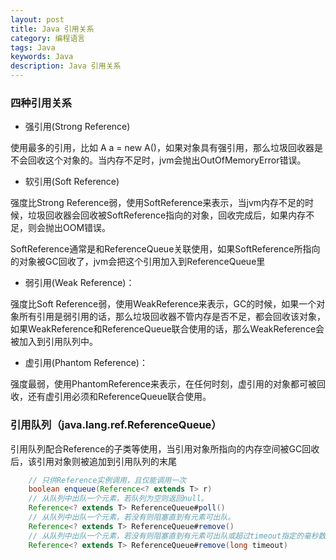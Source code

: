 ```yaml
---
layout: post
title: Java 引用关系
category: 编程语言
tags: Java
keywords: Java
description: Java 引用关系
---
```


### 四种引用关系

- 强引用(Strong Reference)

使用最多的引用，比如 A a = new A()，如果对象具有强引用，那么垃圾回收器是不会回收这个对象的。当内存不足时，jvm会抛出OutOfMemoryError错误。

- 软引用(Soft Reference)

强度比Strong Reference弱，使用SoftReference来表示，当jvm内存不足的时候，垃圾回收器会回收被SoftReference指向的对象，回收完成后，如果内存不足，则会抛出OOM错误。

SoftReference通常是和ReferenceQueue关联使用，如果SoftReference所指向的对象被GC回收了，jvm会把这个引用加入到ReferenceQueue里

- 弱引用(Weak Reference)：

强度比Soft Reference弱，使用WeakReference来表示，GC的时候，如果一个对象所有引用是弱引用的话，那么垃圾回收器不管内存是否不足，都会回收该对象，如果WeakReference和ReferenceQueue联合使用的话，那么WeakReference会被加入到引用队列中。

- 虚引用(Phantom Reference)：

强度最弱，使用PhantomReference来表示，在任何时刻，虚引用的对象都可被回收，还有虚引用必须和ReferenceQueue联合使用。

### 引用队列（java.lang.ref.ReferenceQueue）　

引用队列配合Reference的子类等使用，当引用对象所指向的内存空间被GC回收后，该引用对象则被追加到引用队列的末尾

```java
    // 只供Reference实例调用，且仅能调用一次
    boolean enqueue(Reference<? extends T> r)
    // 从队列中出队一个元素，若队列为空则返回null。
    Reference<? extends T> ReferenceQueue#poll()
    // 从队列中出队一个元素，若没有则阻塞直到有元素可出队。
    Reference<? extends T> ReferenceQueue#remove()
    // 从队列中出队一个元素，若没有则阻塞直到有元素可出队或超过timeout指定的毫秒数（由于采用wait(long timeout)方式实现等待，因此时间不能保证）。
    Reference<? extends T> ReferenceQueue#remove(long timeout) 
```
 

